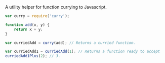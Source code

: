 A utility helper for function currying to Javascript.

```js
var curry = require('curry');

function add(x, y) {
	return x + y;
}

var curriedAdd = curry(add); // Returns a curried function.

var curriedAdd1 = curriedAdd(1); // Returns a function ready to accept another argument.
curriedAdd1Plus(2); // 3.

```
